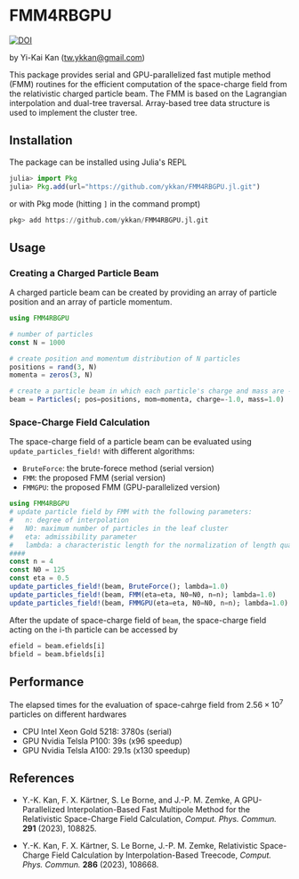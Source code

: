 # FMM4RBGPU

[![DOI](https://zenodo.org/badge/535562721.svg)](https://zenodo.org/badge/latestdoi/535562721)

by Yi-Kai Kan (<tw.ykkan@gmail.com>)

This package provides serial and GPU-parallelized fast mutiple method (FMM) routines for the efficient computation of the space-charge field from the relativistic charged particle beam. The FMM is based on the Lagrangian interpolation and dual-tree traversal. Array-based tree data structure is used to implement the cluster tree.

## Installation
The package can be installed using Julia's REPL
```julia
julia> import Pkg
julia> Pkg.add(url="https://github.com/ykkan/FMM4RBGPU.jl.git")
```
or with Pkg mode (hitting `]` in the command prompt)
```julia
pkg> add https://github.com/ykkan/FMM4RBGPU.jl.git
```

## Usage
### Creating a Charged Particle Beam
A charged particle beam can be created by providing an array of particle position and an array of particle momentum.
``` julia
using FMM4RBGPU

# number of particles
const N = 1000    

# create position and momentum distribution of N particles
positions = rand(3, N)
momenta = zeros(3, N)

# create a particle beam in which each particle's charge and mass are -1 and 1 
beam = Particles(; pos=positions, mom=momenta, charge=-1.0, mass=1.0) 
```

### Space-Charge Field Calculation
The space-charge field of a particle beam can be evaluated using `update_particles_field!` with different algorithms:
* `BruteForce`: the brute-forece method (serial version)
* `FMM`: the proposed FMM (serial version)
* `FMMGPU`: the proposed FMM (GPU-parallelized version)
``` julia
using FMM4RBGPU
# update particle field by FMM with the following parameters: 
#   n: degree of interpolation
#   N0: maximum number of particles in the leaf cluster
#   eta: admissibility parameter 
#   lambda: a characteristic length for the normalization of length quantity
####
const n = 4 
const N0 = 125  
const eta = 0.5
update_particles_field!(beam, BruteForce(); lambda=1.0) 
update_particles_field!(beam, FMM(eta=eta, N0=N0, n=n); lambda=1.0)
update_particles_field!(beam, FMMGPU(eta=eta, N0=N0, n=n); lambda=1.0)
```

After the update of space-charge field of `beam`, the space-charge field acting on the i-th particle can be accessed by
```julia
efield = beam.efields[i]
bfield = beam.bfields[i]
```

## Performance
The elapsed times for the evaluation of space-cahrge field from $2.56\times 10^7$ particles on different hardwares
* CPU Intel Xeon Gold 5218: 3780s (serial)
* GPU Nvidia Telsla P100: 39s (x96 speedup)
* GPU Nvidia Telsla A100: 29.1s (x130 speedup)

## References
* Y.-K. Kan, F. X. Kärtner, S. Le Borne, and J.-P. M. Zemke, A GPU-Parallelized Interpolation-Based Fast Multipole Method for the Relativistic Space-Charge Field Calculation, _Comput. Phys. Commun._ __291__ (2023), 108825.

* Y.-K. Kan, F. X. Kärtner, S. Le Borne, J.-P. M. Zemke, Relativistic Space-Charge Field Calculation by Interpolation-Based Treecode, _Comput. Phys. Commun._ __286__ (2023), 108668.
